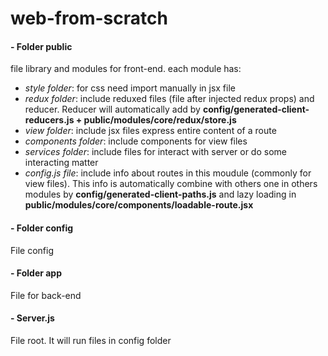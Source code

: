 # web-from-scratch

#### - Folder public
file library and modules for front-end. 
each module has: 
  + *style folder*: for css need import manually in jsx file
  + *redux folder*: include reduxed files (file after injected redux props) and reducer. Reducer will automatically add by **config/generated-client-reducers.js + public/modules/core/redux/store.js**
  + *view folder*: include jsx files express entire content of a route
  + *components folder*: include components for view files
  + *services folder*: include files for interact with server or do some interacting matter
  + *config.js file*: include info about routes in this moudule (commonly for view files). This info is automatically combine with others one in others modules by **config/generated-client-paths.js** and lazy loading in **public/modules/core/components/loadable-route.jsx**

#### - Folder config
File config

#### - Folder app
File for back-end

#### - Server.js
File root. It will run files in config folder
